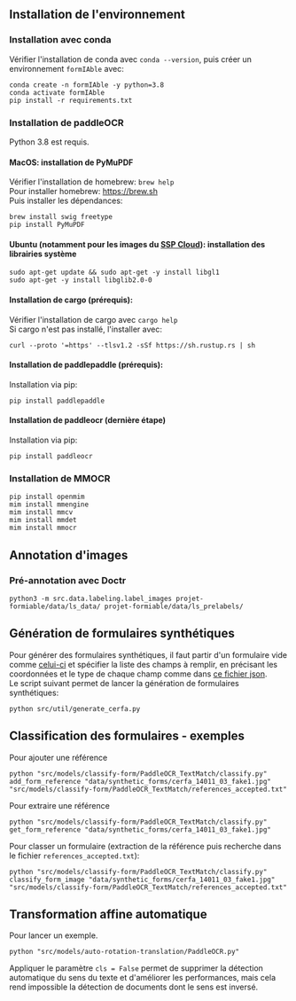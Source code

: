 ## Installation de l'environnement

### Installation avec conda

Vérifier l'installation de conda avec `conda --version`, puis créer un environnement `formIAble` avec: <br>
```
conda create -n formIAble -y python=3.8
conda activate formIAble
pip install -r requirements.txt
```

### Installation de paddleOCR

Python 3.8 est requis.

#### MacOS: installation de PyMuPDF

Vérifier l'installation de homebrew: `brew help` <br>
Pour installer homebrew: https://brew.sh <br>
Puis installer les dépendances:
```
brew install swig freetype
pip install PyMuPDF
``` 

#### Ubuntu (notamment pour les images du [SSP Cloud](https://www.sspcloud.fr)): installation des librairies système
```
sudo apt-get update && sudo apt-get -y install libgl1
sudo apt-get -y install libglib2.0-0
```

#### Installation de cargo (prérequis):

Vérifier l'installation de cargo avec `cargo help` <br>
Si cargo n'est pas installé, l'installer avec:
```
curl --proto '=https' --tlsv1.2 -sSf https://sh.rustup.rs | sh
```

#### Installation de paddlepaddle (prérequis):

Installation via pip:
```
pip install paddlepaddle
```

#### Installation de paddleocr (dernière étape)

Installation via pip:
```
pip install paddleocr
```

### Installation de MMOCR

```
pip install openmim
mim install mmengine
mim install mmcv
mim install mmdet
mim install mmocr
```

## Annotation d'images

### Pré-annotation avec Doctr

`python3 -m src.data.labeling.label_images projet-formiable/data/ls_data/ projet-formiable/data/ls_prelabels/`

## Génération de formulaires synthétiques

Pour générer des formulaires synthétiques, 
il faut partir d'un formulaire vide comme [celui-ci](data/empty_forms/non-editable/cerfa_14011_03.png) et spécifier la liste des champs à remplir, 
en précisant les coordonnées et le type de chaque champ comme dans [ce fichier json](data/elements_to_fill_forms/non-editable/cerfa_14011_03_id.json).
<br>
Le script suivant permet de lancer la génération de formulaires synthétiques:
```
python src/util/generate_cerfa.py
```

## Classification des formulaires - exemples

Pour ajouter une référence
```
python "src/models/classify-form/PaddleOCR_TextMatch/classify.py" add_form_reference "data/synthetic_forms/cerfa_14011_03_fake1.jpg" "src/models/classify-form/PaddleOCR_TextMatch/references_accepted.txt"
```
Pour extraire une référence
```
python "src/models/classify-form/PaddleOCR_TextMatch/classify.py" get_form_reference "data/synthetic_forms/cerfa_14011_03_fake1.jpg"
```
Pour classer un formulaire (extraction de la référence puis recherche dans le fichier `references_accepted.txt`):
```
python "src/models/classify-form/PaddleOCR_TextMatch/classify.py" classify_form_image "data/synthetic_forms/cerfa_14011_03_fake1.jpg" "src/models/classify-form/PaddleOCR_TextMatch/references_accepted.txt"
```

## Transformation affine automatique

Pour lancer un exemple.
```
python "src/models/auto-rotation-translation/PaddleOCR.py"
```
Appliquer le paramètre `cls = False` permet de supprimer la détection automatique du sens du texte et d'améliorer les performances, mais cela rend impossible la détection de documents dont le sens est inversé.
